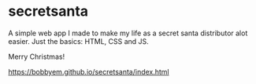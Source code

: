 # secretsanta

A simple web app I made to make my life as a secret santa distributor alot easier. Just the basics: HTML, CSS and JS.

Merry Christmas!


https://bobbyem.github.io/secretsanta/index.html
